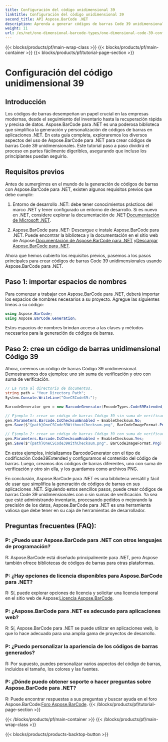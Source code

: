 ```yaml
---
title: Configuración del código unidimensional 39
linktitle: Configuración del código unidimensional 39
second_title: API Aspose.BarCode .NET
description: Aprenda a generar códigos de barras Code 39 unidimensionales en .NET con Aspose.BarCode. Guía paso a paso para desarrolladores.
weight: 11
url: /es/net/one-dimensional-barcode-types/one-dimensional-code-39-configuration/
---
```


{{< blocks/products/pf/main-wrap-class >}}
{{< blocks/products/pf/main-container >}}
{{< blocks/products/pf/tutorial-page-section >}}

# Configuración del código unidimensional 39


## Introducción

Los códigos de barras desempeñan un papel crucial en las empresas modernas, desde el seguimiento del inventario hasta la recuperación rápida y precisa de datos. Aspose.BarCode para .NET es una poderosa biblioteca que simplifica la generación y personalización de códigos de barras en aplicaciones .NET. En esta guía completa, exploraremos los diversos aspectos del uso de Aspose.BarCode para .NET para crear códigos de barras Code 39 unidimensionales. Este tutorial paso a paso dividirá el proceso en partes fácilmente digeribles, asegurando que incluso los principiantes puedan seguirlo.

## Requisitos previos

Antes de sumergirnos en el mundo de la generación de códigos de barras con Aspose.BarCode para .NET, existen algunos requisitos previos que debe cumplir:

1.  Entorno de desarrollo .NET: debe tener conocimientos prácticos del marco .NET y tener configurado un entorno de desarrollo. Si es nuevo en .NET, considere explorar la documentación de .NET:[Documentación de Microsoft .NET](https://docs.microsoft.com/en-us/dotnet/).

2. Aspose.BarCode para .NET: Descargue e instale Aspose.BarCode para .NET. Puede encontrar la biblioteca y la documentación en el sitio web de Aspose:[Documentación de Aspose.BarCode para .NET](https://reference.aspose.com/barcode/net/) y[Descargar Aspose.BarCode para .NET](https://releases.aspose.com/barcode/net/).

Ahora que hemos cubierto los requisitos previos, pasemos a los pasos principales para crear códigos de barras Code 39 unidimensionales usando Aspose.BarCode para .NET.

## Paso 1: importar espacios de nombres
Para comenzar a trabajar con Aspose.BarCode para .NET, deberá importar los espacios de nombres necesarios a su proyecto. Agregue las siguientes líneas a su código:

```csharp
using Aspose.BarCode;
using Aspose.BarCode.Generation;
```

Estos espacios de nombres brindan acceso a las clases y métodos necesarios para la generación de códigos de barras.

## Paso 2: cree un código de barras unidimensional Código 39

Ahora, creemos un código de barras Código 39 unidimensional. Demostraremos dos ejemplos: uno sin suma de verificación y otro con suma de verificación.

```csharp
// La ruta al directorio de documentos.
string path = "Your Directory Path";
System.Console.WriteLine("OneCSCode39:");

BarcodeGenerator gen = new BarcodeGenerator(EncodeTypes.Code39Extended, "CODE");

// Ejemplo 1: crear un código de barras Código 39 sin suma de verificación
gen.Parameters.Barcode.IsChecksumEnabled = EnableChecksum.No;
gen.Save($"{path}OneCSCode39WithoutChecksum.png", BarCodeImageFormat.Png);

// Ejemplo 2: crear un código de barras Código 39 con suma de verificación
gen.Parameters.Barcode.IsChecksumEnabled = EnableChecksum.Yes;
gen.Save($"{path}OneCSCode39WithChecksum.png", BarCodeImageFormat.Png);
```

En estos ejemplos, inicializamos BarcodeGenerator con el tipo de codificación Code39Extended y configuramos el contenido del código de barras. Luego, creamos dos códigos de barras diferentes, uno con suma de verificación y otro sin ella, y los guardamos como archivos PNG.

En conclusión, Aspose.BarCode para .NET es una biblioteca versátil y fácil de usar que simplifica la generación de códigos de barras en sus aplicaciones .NET. Siguiendo estos sencillos pasos, puede crear códigos de barras Code 39 unidimensionales con o sin sumas de verificación. Ya sea que esté administrando inventario, procesando pedidos o mejorando la precisión de los datos, Aspose.BarCode para .NET es una herramienta valiosa que debe tener en su caja de herramientas de desarrollador.

## Preguntas frecuentes (FAQ):

### P: ¿Puedo usar Aspose.BarCode para .NET con otros lenguajes de programación?
R: Aspose.BarCode está diseñado principalmente para .NET, pero Aspose también ofrece bibliotecas de códigos de barras para otras plataformas.

### P: ¿Hay opciones de licencia disponibles para Aspose.BarCode para .NET?
R: Sí, puede explorar opciones de licencia y solicitar una licencia temporal en el sitio web de Aspose:[Licencia Aspose.BarCode](https://purchase.aspose.com/temporary-license/).

### P: ¿Aspose.BarCode para .NET es adecuado para aplicaciones web?
R: Sí, Aspose.BarCode para .NET se puede utilizar en aplicaciones web, lo que lo hace adecuado para una amplia gama de proyectos de desarrollo.

### P: ¿Puedo personalizar la apariencia de los códigos de barras generados?
R: Por supuesto, puedes personalizar varios aspectos del código de barras, incluidos el tamaño, los colores y las fuentes.

### P: ¿Dónde puedo obtener soporte o hacer preguntas sobre Aspose.BarCode para .NET?
 R: Puede encontrar respuestas a sus preguntas y buscar ayuda en el foro Aspose.BarCode:[Foro Aspose.BarCode](https://forum.aspose.com/c/barcode/13).
{{< /blocks/products/pf/tutorial-page-section >}}

{{< /blocks/products/pf/main-container >}}
{{< /blocks/products/pf/main-wrap-class >}}

{{< blocks/products/products-backtop-button >}}
